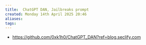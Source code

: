 ```yaml
---
title:  ChatGPT DAN, Jailbreaks prompt
created: Monday 14th April 2025 20:46
aliases: 
tags: 
---
```

- https://github.com/0xk1h0/ChatGPT_DAN?ref=blog.seclify.com